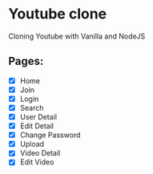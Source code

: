 # Youtube clone

Cloning Youtube with Vanilla and NodeJS

## Pages:

- [x] Home
- [x] Join
- [x] Login
- [x] Search
- [x] User Detail
- [x] Edit Detail
- [x] Change Password
- [x] Upload
- [x] Video Detail
- [x] Edit Video
